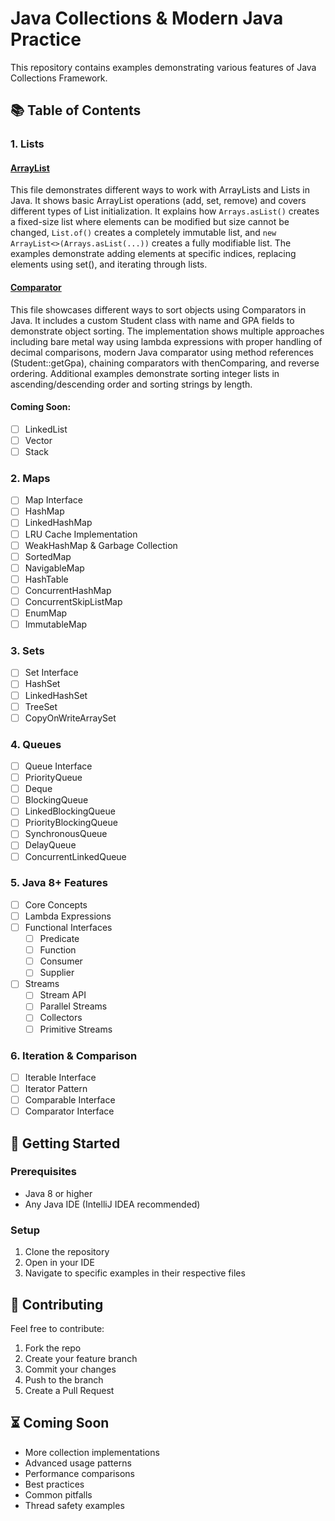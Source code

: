 # Java Collections & Modern Java Practice

This repository contains examples demonstrating various features of Java Collections Framework.

## 📚 Table of Contents

### 1. Lists

#### [ArrayList](src/ArrayList.java)
This file demonstrates different ways to work with ArrayLists and Lists in Java. It shows basic ArrayList operations (add, set, remove) and covers different types of List initialization. It explains how `Arrays.asList()` creates a fixed-size list where elements can be modified but size cannot be changed, `List.of()` creates a completely immutable list, and `new ArrayList<>(Arrays.asList(...))` creates a fully modifiable list. The examples demonstrate adding elements at specific indices, replacing elements using set(), and iterating through lists.

#### [Comparator](src/Comparatorexample.java)
This file showcases different ways to sort objects using Comparators in Java. It includes a custom Student class with name and GPA fields to demonstrate object sorting. The implementation shows multiple approaches including bare metal way using lambda expressions with proper handling of decimal comparisons, modern Java comparator using method references (Student::getGpa), chaining comparators with thenComparing, and reverse ordering. Additional examples demonstrate sorting integer lists in ascending/descending order and sorting strings by length.

#### Coming Soon:
- [ ] LinkedList
- [ ] Vector
- [ ] Stack

### 2. Maps
- [ ] Map Interface
- [ ] HashMap
- [ ] LinkedHashMap
- [ ] LRU Cache Implementation
- [ ] WeakHashMap & Garbage Collection
- [ ] SortedMap
- [ ] NavigableMap
- [ ] HashTable
- [ ] ConcurrentHashMap
- [ ] ConcurrentSkipListMap
- [ ] EnumMap
- [ ] ImmutableMap

### 3. Sets
- [ ] Set Interface
- [ ] HashSet
- [ ] LinkedHashSet
- [ ] TreeSet
- [ ] CopyOnWriteArraySet

### 4. Queues
- [ ] Queue Interface
- [ ] PriorityQueue
- [ ] Deque
- [ ] BlockingQueue
- [ ] LinkedBlockingQueue
- [ ] PriorityBlockingQueue
- [ ] SynchronousQueue
- [ ] DelayQueue
- [ ] ConcurrentLinkedQueue

### 5. Java 8+ Features
- [ ] Core Concepts
- [ ] Lambda Expressions
- [ ] Functional Interfaces
    - [ ] Predicate
    - [ ] Function
    - [ ] Consumer
    - [ ] Supplier
- [ ] Streams
    - [ ] Stream API
    - [ ] Parallel Streams
    - [ ] Collectors
    - [ ] Primitive Streams

### 6. Iteration & Comparison
- [ ] Iterable Interface
- [ ] Iterator Pattern
- [ ] Comparable Interface
- [ ] Comparator Interface

## 🚀 Getting Started

### Prerequisites
- Java 8 or higher
- Any Java IDE (IntelliJ IDEA recommended)

### Setup
1. Clone the repository
2. Open in your IDE
3. Navigate to specific examples in their respective files

## 🤝 Contributing
Feel free to contribute:
1. Fork the repo
2. Create your feature branch
3. Commit your changes
4. Push to the branch
5. Create a Pull Request

## ⏳ Coming Soon
- More collection implementations
- Advanced usage patterns
- Performance comparisons
- Best practices
- Common pitfalls
- Thread safety examples